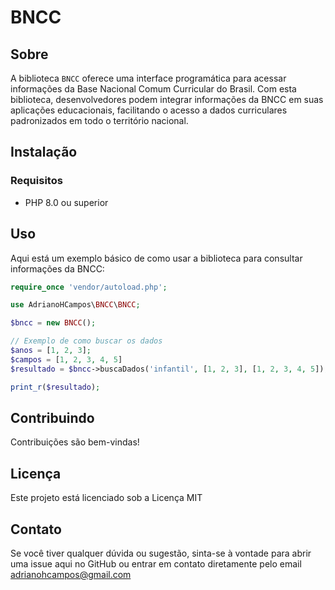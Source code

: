 # BNCC

## Sobre
A biblioteca `BNCC` oferece uma interface programática para acessar informações da Base Nacional Comum Curricular do Brasil. Com esta biblioteca, desenvolvedores podem integrar informações da BNCC em suas aplicações educacionais, facilitando o acesso a dados curriculares padronizados em todo o território nacional.

## Instalação

### Requisitos
- PHP 8.0 ou superior

## Uso
Aqui está um exemplo básico de como usar a biblioteca para consultar informações da BNCC:

```php
require_once 'vendor/autoload.php';

use AdrianoHCampos\BNCC\BNCC;

$bncc = new BNCC();

// Exemplo de como buscar os dados
$anos = [1, 2, 3];
$campos = [1, 2, 3, 4, 5]
$resultado = $bncc->buscaDados('infantil', [1, 2, 3], [1, 2, 3, 4, 5]);

print_r($resultado);

```

## Contribuindo
Contribuições são bem-vindas!

## Licença
Este projeto está licenciado sob a Licença MIT

## Contato
Se você tiver qualquer dúvida ou sugestão, sinta-se à vontade para abrir uma issue aqui no GitHub ou entrar em contato diretamente pelo email adrianohcampos@gmail.com